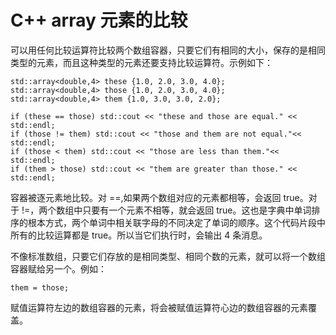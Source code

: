 # C++ array 元素的比较

可以用任何比较运算符比较两个数组容器，只要它们有相同的大小，保存的是相同类型的元素，而且这种类型的元素还要支持比较运算符。示例如下：

```
std::array<double,4> these {1.0, 2.0, 3.0, 4.0};
std::array<double,4> those {1.0, 2.0, 3.0, 4.0};
std::array<double,4> them {1.0, 3.0, 3.0, 2.0};

if (these == those) std::cout << "these and those are equal." << std::endl;
if (those != them) std::cout << "those and them are not equal."<< std::endl;
if (those < them) std::cout << "those are less than them."<< std::endl;
if (them > those) std::cout << "them are greater than those." << std::endl;
```

容器被逐元素地比较。对 ==,如果两个数组对应的元素都相等，会返回 true。对于 !=，两个数组中只要有一个元素不相等，就会返回 true。这也是字典中单词排序的根本方式，两个单词中相关联字母的不同决定了单词的顺序。这个代码片段中所有的比较运算都是 true。所以当它们执行时，会输出 4 条消息。

不像标准数组，只要它们存放的是相同类型、相同个数的元素，就可以将一个数组容器赋给另一个。例如：

```
them = those;
```

赋值运算符左边的数组容器的元素，将会被赋值运算符心边的数组容器的元素覆盖。